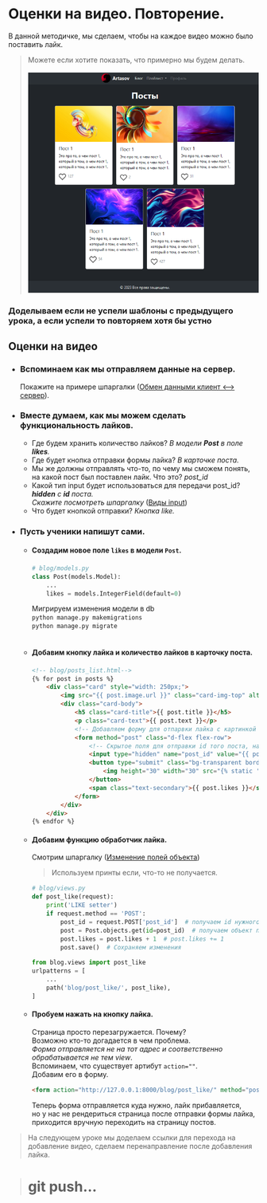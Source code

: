 # Оценки на видео. Повторение.

В данной методичке, мы сделаем, чтобы на каждое видео можно было поставить лайк.
>Можете если хотите показать, что примерно мы будем делать.<br><br>
![result.png](imgs/result.png)

### Доделываем если не успели шаблоны с предыдущего урока, а если успели то повторяем хотя бы устно

## Оценки на видео
* ### Вспоминаем как мы отправляем данные на сервер. 
  Покажите на примере шпаргалки ([Обмен данными</u> клиент <--> сервер](https://github.com/xlartas/it-compot-backend-methods/blob/main/django-base.md#%D0%BE%D0%B1%D0%BC%D0%B5%D0%BD-%D0%B4%D0%B0%D0%BD%D0%BD%D1%8B%D0%BC%D0%B8-%D0%BA%D0%BB%D0%B8%D0%B5%D0%BD%D1%82----%D1%81%D0%B5%D1%80%D0%B2%D0%B5%D1%80)).

* ### Вместе думаем, как мы можем сделать функциональность лайков.
     * Где будем хранить количество лайков? _В модели **Post** в поле **likes**._<br>
     * Где будет кнопка отправки формы лайка? _В карточке поста._<br>
     * Мы же должны отправлять что-то, по чему мы сможем понять, <br>на какой пост был поставлен лайк. Что это? _post_id_<br>
     * Какой тип input будет использоваться для передачи post_id? _**hidden** с **id** поста. <br>Скажите посмотреть шпаргалку_ ([Виды input](https://github.com/xlartas/it-compot-backend-methods/blob/main/django-base.md#%D0%B2%D0%B8%D0%B4%D1%8B-%D0%BF%D0%BE%D0%BB%D0%B5%D0%B9-%D0%B2%D0%B2%D0%BE%D0%B4%D0%B0-input))<br>
     * Что будет кнопкой отправки? _Кнопка like._<br>

* ### Пусть ученики напишут сами.
  * #### Создадим новое поле `likes` в модели `Post`.    
    ```python
    # blog/models.py
    class Post(models.Model):
        ...
        likes = models.IntegerField(default=0)
    ```
    Мигрируем изменения модели в db<br>
    `python manage.py makemigrations`<br>
    `python manage.py migrate`<br><br>
  
  * #### Добавим кнопку лайка и количество лайков в карточку поста.
    ```html
    <!-- blog/posts_list.html-->
    {% for post in posts %}
        <div class="card" style="width: 250px;">
            <img src="{{ post.image.url }}" class="card-img-top" alt="...">
            <div class="card-body">
                <h5 class="card-title">{{ post.title }}</h5>
                <p class="card-text">{{ post.text }}</p>
                <!-- Добавляем форму для отпарвки лайка с картинкой и отображаем текущее количество лайков.-->
                <form method="post" class="d-flex flex-row">
                    <!-- Скрытое поля для отправки id того поста, на лайк которого нажмем.-->
                    <input type="hidden" name="post_id" value="{{ post.id }}">
                    <button type="submit" class="bg-transparent border-0">
                        <img height="30" width="30" src="{% static 'blog/like.png' %}">
                    </button>
                    <span class="text-secondary">{{ post.likes }}</span>
                </form> 
            </div>
        </div>
    {% endfor %}
    ```
  * #### Добавим функцию обработчик лайка.
    Смотрим шпаргалку ([Изменение полей объекта](https://github.com/xlartas/it-compot-backend-methods/blob/main/django-base.md#orm))
    > Используем принты если, что-то не получается.
    ```python
    # blog/views.py
    def post_like(request):
        print('LIKE setter')
        if request.method == 'POST':
            post_id = request.POST['post_id']  # получаем id нужного поста
            post = Post.objects.get(id=post_id)  # получаем объект поста по его id
            post.likes = post.likes + 1  # post.likes += 1
            post.save()  # Сохраняем изменения
    ```
    ```python
    from blog.views import post_like
    urlpatterns = [
        ...
        path('blog/post_like/', post_like),
    ]
    ```    

  * #### Пробуем нажать на кнопку лайка.
    Страница просто перезагружается. Почему?<br>
    Возможно кто-то догадается в чем проблема.<br>
    _Форма отправляется не на тот адрес и соответственно обрабатывается не тем view_.<br>
    Вспоминаем, что существует артибут `action=""`.<br>
    Добавим его в форму.
    ```html
    <form action="http://127.0.0.1:8000/blog/post_like/" method="post" class="d-flex flex-row">
    ```
    Теперь форма отправляется куда нужно, лайк прибавляется,<br>
    но у нас не рендериться страница после отправки формы лайка,<br> 
    приходится вручную переходить на страницу постов.

> На следующем уроке мы доделаем ссылки для перехода на добавление видео, сделаем перенаправление после добавления лайка.

># git push...
